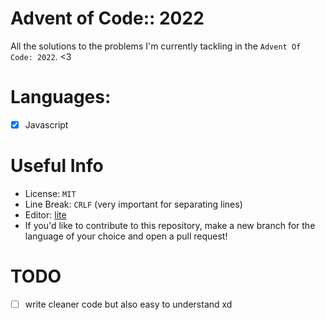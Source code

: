 # Advent of Code:: 2022

All the solutions to the problems I'm currently tackling in the `Advent Of Code: 2022`. <3

# Languages:
- [x] Javascript

# Useful Info
- License: `MIT`
- Line Break: `CRLF` (very important for separating lines)
- Editor: [lite](https://github.com/rxi/lite)
- If you'd like to contribute to this repository, make a new branch for the language of your choice and open a pull request!

# TODO
- [ ] write cleaner code but also easy to understand xd
